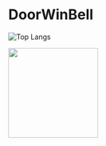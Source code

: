 <!-- 스타일 옵션: merko, radical, merko, gruvbox, tokyonight, onedark, cobalt, synthwave, highcontrast, dracula -->
# DoorWinBell

![Top Langs](https://github-readme-stats.vercel.app/api/top-langs/?username=msj102525&layout=compact&theme=merko)
<div>
  <img height="180em" src="https://github-readme-stats-sigma-five.vercel.app/api?username=msj102525&show_icons=true&theme=merko&include_all_commits=true&count_private=true"/>
</div>

